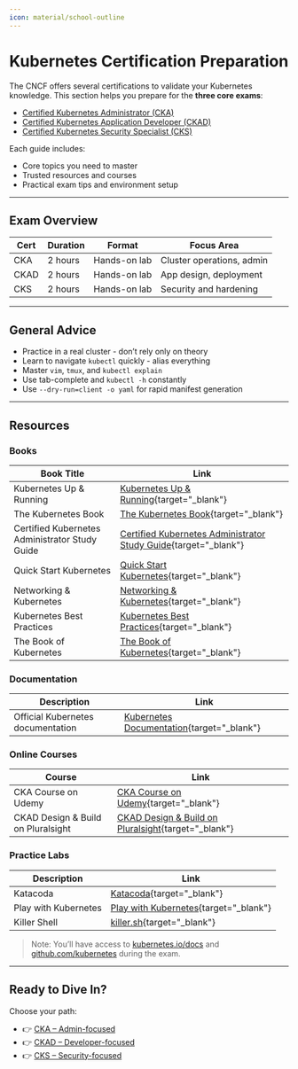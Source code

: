 ```yaml
---
icon: material/school-outline
---
```


# Kubernetes Certification Preparation

The CNCF offers several certifications to validate your Kubernetes knowledge. This section helps you prepare for the **three core exams**:

- [Certified Kubernetes Administrator (CKA)](cka.md)
- [Certified Kubernetes Application Developer (CKAD)](ckad.md)
- [Certified Kubernetes Security Specialist (CKS)](cks.md)

Each guide includes:

- Core topics you need to master
- Trusted resources and courses
- Practical exam tips and environment setup

---

## Exam Overview

| Cert | Duration | Format       | Focus Area              |
|------|----------|--------------|--------------------------|
| CKA  | 2 hours  | Hands-on lab | Cluster operations, admin |
| CKAD | 2 hours  | Hands-on lab | App design, deployment   |
| CKS  | 2 hours  | Hands-on lab | Security and hardening   |

---

## General Advice

- Practice in a real cluster  -  don’t rely only on theory
- Learn to navigate `kubectl` quickly  -  alias everything
- Master `vim`, `tmux`, and `kubectl explain`
- Use tab-complete and `kubectl -h` constantly
- Use `--dry-run=client -o yaml` for rapid manifest generation

---

## Resources

### Books

| Book Title               | Link                                                                                           |
|--------------------------|-----------------------------------------------------------------------------------------------|
| Kubernetes Up & Running  | [Kubernetes Up & Running](https://amzn.to/3XX7uaG){target="_blank"} |
| The Kubernetes Book      | [The Kubernetes Book](https://amzn.to/41sLaqy){target="_blank"}     |
| Certified Kubernetes Administrator Study Guide | [Certified Kubernetes Administrator Study Guide](https://amzn.to/4hkpoex){target="_blank"} |
| Quick Start Kubernetes | [Quick Start Kubernetes](https://amzn.to/4bBZAt8){target="_blank"} |
| Networking & Kubernetes | [Networking & Kubernetes](https://amzn.to/4hBuYt3){target="_blank"} |
| Kubernetes Best Practices | [Kubernetes Best Practices](https://amzn.to/4iBuunT){target="_blank"} |
| The Book of Kubernetes | [The Book of Kubernetes](https://amzn.to/3Fy3Nlv){target="_blank"} |

### Documentation

| Description                        | Link                                      |
|------------------------------------|-------------------------------------------|
| Official Kubernetes documentation | [Kubernetes Documentation](https://kubernetes.io/docs/){target="_blank"} |

### Online Courses

| Course                              | Link                                                                                           |
|-------------------------------------|-----------------------------------------------------------------------------------------------|
| CKA Course on Udemy                 | [CKA Course on Udemy](https://www.udemy.com/course/certified-kubernetes-administrator/){target="_blank"}       |
| CKAD Design & Build on Pluralsight | [CKAD Design & Build on Pluralsight](https://www.pluralsight.com/courses/ckad-application-design-build-cert){target="_blank"} |

### Practice Labs

| Description                     | Link                                                                                           |
|---------------------------------|-----------------------------------------------------------------------------------------------|
| Katacoda                       | [Katacoda](https://www.katacoda.com/){target="_blank"}                                                          |
| Play with Kubernetes           | [Play with Kubernetes](https://labs.play-with-k8s.com/){target="_blank"}                                        |
| Killer Shell  | [killer.sh](https://killer.sh/){target="_blank"} |

> Note: You’ll have access to [kubernetes.io/docs](https://kubernetes.io/docs) and [github.com/kubernetes](https://github.com/kubernetes) during the exam.

---

## Ready to Dive In?

Choose your path:

- 👉 [CKA – Admin-focused](cka.md)
- 👉 [CKAD – Developer-focused](ckad.md)
- 👉 [CKS – Security-focused](cks.md)